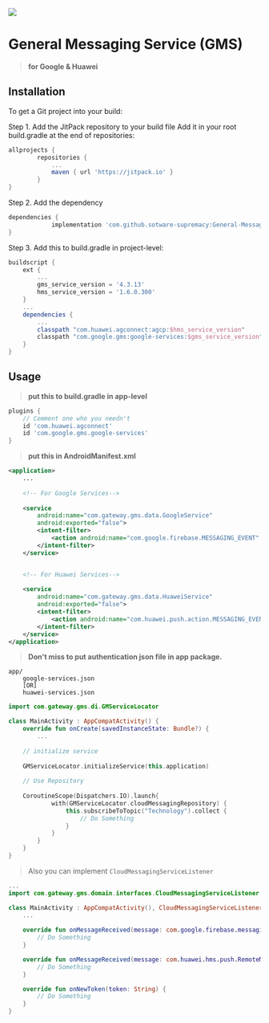 [![](https://jitpack.io/v/sotware-supremacy/General-Messaging-Service.svg)](https://jitpack.io/#sotware-supremacy/General-Messaging-Service)

# General Messaging Service (GMS)
> **for Google & Huawei**


## Installation
To get a Git project into your build:

Step 1. Add the JitPack repository to your build file
Add it in your root build.gradle at the end of repositories:

```gradle
allprojects {
		repositories {
			...
			maven { url 'https://jitpack.io' }
		}
}
```

Step 2. Add the dependency

```gradle
dependencies {
	        implementation 'com.github.sotware-supremacy:General-Messaging-Service:<VERSION>'
}
```

Step 3. Add this to build.gradle in project-level:

```groovy
buildscript {
    ext {
        ...
        gms_service_version = '4.3.13'
        hms_service_version = '1.6.0.300'
    }
    ...
    dependencies {
        ...
        classpath "com.huawei.agconnect:agcp:$hms_service_version"
        classpath "com.google.gms:google-services:$gms_service_version"
    }
}
```

## Usage
> **put this to build.gradle in app-level**

```groovy
plugins {
    // Comment one who you needn't
    id 'com.huawei.agconnect'
    id 'com.google.gms.google-services'
}
```

> **put this in AndroidManifest.xml**
```xml
<application>
    ...
    
    <!-- For Google Services-->
           
    <service
        android:name="com.gateway.gms.data.GoogleService"
        android:exported="false">
        <intent-filter>
            <action android:name="com.google.firebase.MESSAGING_EVENT" />
        </intent-filter>
    </service>


    <!-- For Huawei Services-->
    
    <service
        android:name="com.gateway.gms.data.HuaweiService"
        android:exported="false">
        <intent-filter>
            <action android:name="com.huawei.push.action.MESSAGING_EVENT" />
        </intent-filter>
    </service>
</application>
```

> **Don't miss to put authentication json file in app package.**

```
app/
    google-services.json
    [OR]
    huawei-services.json
```
    

```kotlin
import com.gateway.gms.di.GMServiceLocator

class MainActivity : AppCompatActivity() {
    override fun onCreate(savedInstanceState: Bundle?) {
        ...
	
	// initialize service 
	
	GMServiceLocator.initializeService(this.application)
	
	// Use Repository
	
	CoroutineScope(Dispatchers.IO).launch{
            with(GMServiceLocator.cloudMessagingRepository) {
                this.subscribeToTopic("Technology").collect {
                    // Do Something
                }
            }
        }
    }
}
```


> Also you can implement `CloudMessagingServiceListener`


```kotlin
...
import com.gateway.gms.domain.interfaces.CloudMessagingServiceListener

class MainActivity : AppCompatActivity(), CloudMessagingServiceListener {
	...
    
    override fun onMessageReceived(message: com.google.firebase.messaging.RemoteMessage) {
        // Do Something
    }

    override fun onMessageReceived(message: com.huawei.hms.push.RemoteMessage?) {
        // Do Something
    }

    override fun onNewToken(token: String) {
        // Do Something
    }
}
```
